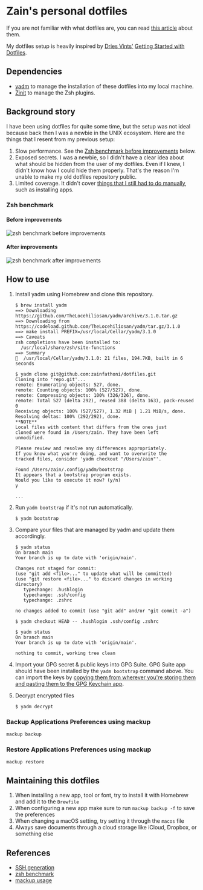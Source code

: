# Zain's personal dotfiles

If you are not familiar with what dotfiles are, you can read [this article](https://medium.com/@webprolific/getting-started-with-dotfiles-43c3602fd789) about them.

My dotfiles setup is heavily inspired by [Dries Vints'](https://github.com/driesvints) [Getting Started with Dotfiles](https://driesvints.com/blog/getting-started-with-dotfiles/).

## Dependencies

- [yadm](https://yadm.io) to manage the installation of these dotfiles into my local machine.
- [Zinit](https://zdharma.github.io/zinit/wiki/) to manage the Zsh plugins.

## Background story

I have been using dotfiles for quite some time, but the setup was not ideal because back then I was a newbie in the UNIX ecosystem.
Here are the things that I resent from my previous setup:

1. Slow performance. See the [Zsh benchmark before improvements](#before-improvements) below.
2. Exposed secrets. I was a newbie, so I didn't have a clear idea about what should be hidden from the user of my dotfiles. Even if I knew, I didn't know how I could hide them properly. That's the reason I'm unable to make my old dotfiles repository public.
3. Limited coverage. It didn't cover [things that I still had to do manually](https://github.com/zainfathoni/macOS-Initial-Setup), such as installing apps.

### Zsh benchmark

#### Before improvements

![zsh benchmark before improvements](https://user-images.githubusercontent.com/6315466/115213496-25d4b380-a134-11eb-81ef-500efcc794b5.gif)

#### After improvements

![zsh benchmark after improvements](https://user-images.githubusercontent.com/6315466/115155860-4c530a00-a0b4-11eb-8756-089ddef6a7c1.gif)

## How to use

1. Install yadm using Homebrew and clone this repository.

   ```shell
   $ brew install yadm
   ==> Downloading https://github.com/TheLocehiliosan/yadm/archive/3.1.0.tar.gz
   ==> Downloading from https://codeload.github.com/TheLocehiliosan/yadm/tar.gz/3.1.0
   ==> make install PREFIX=/usr/local/Cellar/yadm/3.1.0
   ==> Caveats
   zsh completions have been installed to:
     /usr/local/share/zsh/site-functions
   ==> Summary
   🍺  /usr/local/Cellar/yadm/3.1.0: 21 files, 194.7KB, built in 6 seconds

   $ yadm clone git@github.com:zainfathoni/dotfiles.git
   Cloning into 'repo.git'...
   remote: Enumerating objects: 527, done.
   remote: Counting objects: 100% (527/527), done.
   remote: Compressing objects: 100% (326/326), done.
   remote: Total 527 (delta 292), reused 388 (delta 163), pack-reused 0
   Receiving objects: 100% (527/527), 1.32 MiB | 1.21 MiB/s, done.
   Resolving deltas: 100% (292/292), done.
   **NOTE**
   Local files with content that differs from the ones just
   cloned were found in /Users/zain. They have been left
   unmodified.

   Please review and resolve any differences appropriately.
   If you know what you're doing, and want to overwrite the
   tracked files, consider 'yadm checkout "/Users/zain"'.

   Found /Users/zain/.config/yadm/bootstrap
   It appears that a bootstrap program exists.
   Would you like to execute it now? (y/n)
   y

   ...

   ```

2. Run `yadm bootstrap` if it's not run automatically.

   ```shell
   $ yadm bootstrap
   ```

3. Compare your files that are managed by yadm and update them accordingly.

   ```shell
   $ yadm status
   On branch main
   Your branch is up to date with 'origin/main'.

   Changes not staged for commit:
   (use "git add <file>..." to update what will be committed)
   (use "git restore <file>..." to discard changes in working directory)
      typechange: .hushlogin
      typechange: .ssh/config
      typechange: .zshrc

   no changes added to commit (use "git add" and/or "git commit -a")

   $ yadm checkout HEAD -- .hushlogin .ssh/config .zshrc

   $ yadm status
   On branch main
   Your branch is up to date with 'origin/main'.

   nothing to commit, working tree clean
   ```

4. Import your GPG secret & public keys into GPG Suite.
   GPG Suite app should have been installed by the `yadm bootstrap` command above.
   You can import the keys by [copying them from wherever you're storing them and pasting them to the GPG Keychain app](https://gpgtools.tenderapp.com/kb/gpg-keychain-faq/how-to-find-public-keys-of-your-friends-and-import-them).

5. Decrypt encrypted files

   ```shell
   $ yadm decrypt
   ```

### Backup Applications Preferences using mackup

```shell
mackup backup
```

### Restore Applications Preferences using mackup

```shell
mackup restore
```

## Maintaining this dotfiles

1. When installing a new app, tool or font, try to install it with Homebrew and add it to the `Brewfile`
2. When configuring a new app make sure to run `mackup backup -f` to save the preferences
3. When changing a macOS setting, try setting it through the `macos` file
4. Always save documents through a cloud storage like iCloud, Dropbox, or something else

## References

- [SSH generation](https://github.com/kentcdodds/dotfiles/blob/main/.macos)
- [zsh benchmark](https://github.com/ri7nz/.dotifiles/blob/master/scripts/bin/benchmark-zsh)
- [mackup usage](https://github.com/lra/mackup#usage)
